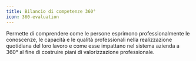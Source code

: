 ```yaml
---
title: Bilancio di competenze 360°
icon: 360-evaluation
---
```


Permette di comprendere come le persone esprimono professionalmente le conoscenze, le capacità e le qualità professionali nella realizzazione quotidiana del loro lavoro e come esse impattano nel sistema azienda a 360° al fine di costruire piani di valorizzazione professionale.